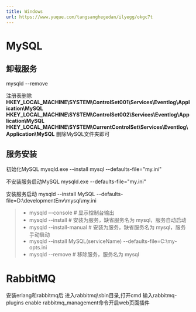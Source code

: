 ```yaml
---
title: Windows
url: https://www.yuque.com/tangsanghegedan/ilyegg/okgc7t
---
```


<a name="ZViOa"></a>

# MySQL

<a name="qkQ5i"></a>

## 卸载服务

mysqld --remove

注册表删除
**HKEY\_LOCAL\_MACHINE\SYSTEM\ControlSet001\Services\Eventlog\Application\MySQL**
**HKEY\_LOCAL\_MACHINE\SYSTEM\ControlSet002\Services\Eventlog\Application\MySQL**
**HKEY\_LOCAL\_MACHINE\SYSTEM\CurrentControlSet\Services\Eventlog\Application\MySQL**
删除MySQL文件夹即可

<a name="TuHbP"></a>

## 服务安装

初始化MySQL
mysqld.exe --install mysql --defaults-file="my.ini"

不安装服务启动MySQL
mysqld.exe --defaults-file="my.ini"

安装服务启动
mysqld --install MySQL --defaults-file=D:\developmentEnv\mysql\my.ini

> - mysqld –-console # 显示控制台输出
> - mysqld --install # 安装为服务，缺省服务名为 mysql，服务自动启动
> - mysqld --install-manual # 安装为服务，缺省服务名为 mysql，服务手动启动
> - mysqld --install MySQL(serviceName) --defaults-file=C:\my-opts.ini
> - mysqld --remove # 移除服务，服务名为 mysql

<a name="Q2AvR"></a>

# RabbitMQ

安装erlang和rabbitmq后
进入rabbitmq\sbin目录,打开cmd
输入rabbitmq-plugins enable rabbitmq\_management命令开启web页面插件
